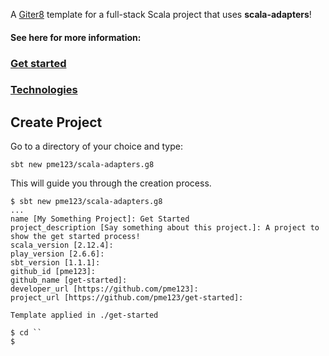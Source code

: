 A [Giter8][g8] template for a full-stack Scala project that uses **scala-adapters**!
 
#### See here for more information:
 
 ### [Get started](https://pme123.github.io/scala-adapters/docs/03/get-started/)
 
 ### [Technologies](https://pme123.github.io/scala-adapters/docs/02/technologies/)
  
 [g8]: http://www.foundweekends.org/giter8/
 
 
 ## Create Project
 
 Go to a directory of your choice and type:
 
 `sbt new pme123/scala-adapters.g8`
 
 This will guide you through the creation process.
 
 ```
 $ sbt new pme123/scala-adapters.g8
 ...
 name [My Something Project]: Get Started
 project_description [Say something about this project.]: A project to show the get started process!
 scala_version [2.12.4]: 
 play_version [2.6.6]: 
 sbt_version [1.1.1]: 
 github_id [pme123]: 
 github_name [get-started]: 
 developer_url [https://github.com/pme123]: 
 project_url [https://github.com/pme123/get-started]: 
 
 Template applied in ./get-started
 
 $ cd ``
 $
``` 
